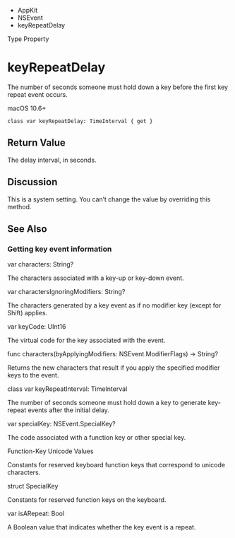 

- AppKit
- NSEvent
-  keyRepeatDelay 

Type Property

# keyRepeatDelay

The number of seconds someone must hold down a key before the first key repeat event occurs.

macOS 10.6+

``` source
class var keyRepeatDelay: TimeInterval { get }
```

## Return Value

The delay interval, in seconds.

## Discussion

This is a system setting. You can’t change the value by overriding this method.

## See Also

### Getting key event information

var characters: String?

The characters associated with a key-up or key-down event.

var charactersIgnoringModifiers: String?

The characters generated by a key event as if no modifier key (except for Shift) applies.

var keyCode: UInt16

The virtual code for the key associated with the event.

func characters(byApplyingModifiers: NSEvent.ModifierFlags) -> String?

Returns the new characters that result if you apply the specified modifier keys to the event.

class var keyRepeatInterval: TimeInterval

The number of seconds someone must hold down a key to generate key-repeat events after the initial delay.

var specialKey: NSEvent.SpecialKey?

The code associated with a function key or other special key.

Function-Key Unicode Values

Constants for reserved keyboard function keys that correspond to unicode characters.

struct SpecialKey

Constants for reserved function keys on the keyboard.

var isARepeat: Bool

A Boolean value that indicates whether the key event is a repeat.

